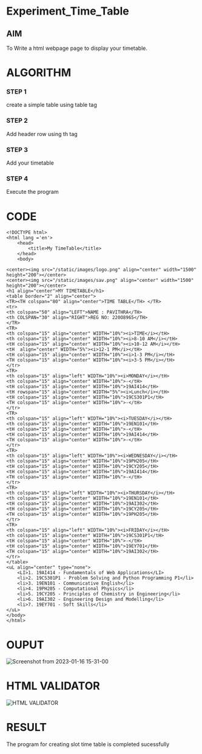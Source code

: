 # Experiment_Time_Table

## AIM

To Write a html webpage page to display your timetable.

# ALGORITHM

### STEP 1

create a simple table using table tag

### STEP 2

Add header row using th tag

### STEP 3

Add your timetable

### STEP 4

Execute the program

# CODE
```
<!DOCTYPE html>
<html lang ='en'>
    <head>
        <title>My TimeTable</title>
    </head>
    <body>

<center><img src="/static/images/logo.png" align="center" width="1500" height="200"></center>
<center><img src="/static/images/sav.png" align="center" width="1500" height="200"></center>
<h1 align="center">MY TIMETABLE</h1>
<table border="2" align="center">
<TR><TH colspan="80" align="center">TIME TABLE</TH> </TR>
<tr>
<th colspan="50" align="LEFT">NAME : PAVITHRA</TH>
<th COLSPAN="30" align="RIGHT">REG NO: 220O8965</TH>
</TR>
<TR>
<th colspan="15" align="center" WIDTH="10%"><i>TIME</i></tH>
<th colspan="15" align="center" WIDTH="10%"><i>8-10 AM</i></tH>
<tH colspan="15" align="center" WIDTH="10%"><i>10-12 AM</i></tH>
<tH  align="center" WIDTH="5%"><i>12-1 PM</i></tH>
<tH colspan="15" align="center" WIDTH="10%"><i>1-3 PM</i></tH>
<TH colspan="15" align="center" WIDTH="10%"><i>3-5 PM</i></tH>
</tr>
<TR>
<th colspan="15" align="left" WIDTH="10%"><i>MONDAY</i></tH>
<th colspan="15" align="center" WIDTH="10%">-</tH>
<tH colspan="15" align="center" WIDTH="10%">19AI414</tH>
<tH rowspan="15" align="center" WIDTH="5%"><i>Lunch</i></tH>
<tH colspan="15" align="center" WIDTH="10%">19CS301P1</tH>
<TH colspan="15" align="center" WIDTH="10%">-</tH>
</tr>
<TR>
<th colspan="15" align="left" WIDTH="10%"><i>TUESDAY</i></tH>
<th colspan="15" align="center" WIDTH="10%">19EN101</tH>
<tH colspan="15" align="center" WIDTH="10%">-</tH>
<tH colspan="15" align="center" WIDTH="10%">19AI414</tH>
<TH colspan="15" align="center" WIDTH="10%">-</tH>
</tr>
<TR>
<th colspan="15" align="left" WIDTH="10%"><i>WEDNESDAY</i></tH>
<th colspan="15" align="center" WIDTH="10%">19PH205</tH>
<tH colspan="15" align="center" WIDTH="10%">19CY205</tH>
<tH colspan="15" align="center" WIDTH="10%">19AI414</tH>
<TH colspan="15" align="center" WIDTH="10%">-</tH>
</tr>
<TR>
<th colspan="15" align="left" WIDTH="10%"><i>THURSDAY</i></tH>
<th colspan="15" align="center" WIDTH="10%">19EN101</tH>
<tH colspan="15" align="center" WIDTH="10%">19AI302</tH>
<tH colspan="15" align="center" WIDTH="10%">19CY205</tH>
<TH colspan="15" align="center" WIDTH="10%">19PH205</tH>
</tr>
<TR>
<th colspan="15" align="left" WIDTH="10%"><i>FRIDAY</i></tH>
<th colspan="15" align="center" WIDTH="10%">19CS301P1</tH>
<tH colspan="15" align="center" WIDTH="10%">-</tH>
<tH colspan="15" align="center" WIDTH="10%">19EY701</tH>
<TH colspan="15" align="center" WIDTH="10%">19AI302</tH>
</tr>
</table>
<uL align="center" type="none">
    <LI>1. 19AI414 - Fundamentals of Web Applications</LI>
    <li>2. 19CS301P1 - Problem Solving and Python Programming P1</li>
    <li>3. 19EN101 - Communicative English</li>
    <li>4. 19PH205 - Computational Physics</li>
    <li>5. 19CY205 - Principles of Chemistry in Engineering</li>
    <li>6. 19AI302 - Engineering Design and Modelling</li>
    <li>7. 19EY701 - Soft Skills</li>
</uL>
</body>
</html>

```


# OUPUT


![Screenshot from 2023-01-16 15-31-00](https://user-images.githubusercontent.com/118596964/212651113-2bb53d14-44bc-40f4-b641-f3e662f35bb1.png)



# HTML VALIDATOR
![HTML VALIDATOR](http://pavithraramasaamy.student.saveetha.in:8000/static/images/valid.png?raw=true)

# RESULT
The program for creating slot time table is completed sucessfully
